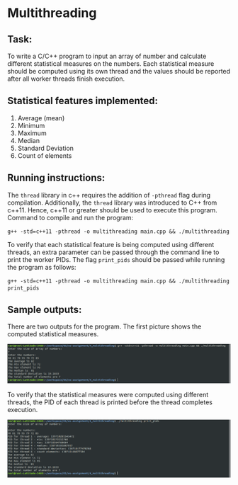 # Multithreading

## Task:
To write a C/C++ program to input an array of number and calculate different statistical measures on the numbers. Each statistical measure should be computed using its own thread and the values should be reported after all worker threads finish execution.

## Statistical features implemented:
1. Average (mean)
2. Minimum
3. Maximum
4. Median
5. Standard Deviation
6. Count of elements

## Running instructions:
The `thread` library in c++ requires the addition of `-pthread` flag during compilation. Additionally, the `thread` library was introduced to C++ from c++11. Hence, c++11 or greater should be used to execute this program.
Command to compile and run the program:

```
g++ -std=c++11 -pthread -o multithreading main.cpp && ./multithreading
```

To verify that each statistical feature is being computed using different threads, an extra parameter can be passed through the command line to print the worker PIDs. The flag `print_pids` should be passed while running the program as follows:

```
g++ -std=c++11 -pthread -o multithreading main.cpp && ./multithreading print_pids
```

## Sample outputs:
There are two outputs for the program. The first picture shows the computed statistical measures.  

![img1](images/1.png)

To verify that the statistical measures were computed using different threads, the PID of each thread is printed before the thread completes execution.

![img2](images/2.png)

